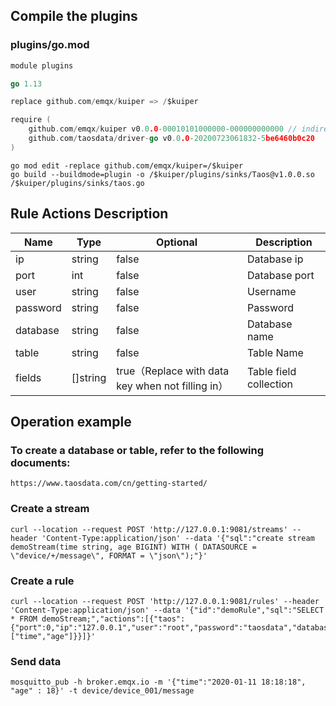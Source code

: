 ## Compile the plugins

### plugins/go.mod

```go
module plugins

go 1.13

replace github.com/emqx/kuiper => /$kuiper

require (
    github.com/emqx/kuiper v0.0.0-00010101000000-000000000000 // indirect
    github.com/taosdata/driver-go v0.0.0-20200723061832-5be6460b0c20
)
```

```shell
go mod edit -replace github.com/emqx/kuiper=/$kuiper
go build --buildmode=plugin -o /$kuiper/plugins/sinks/Taos@v1.0.0.so /$kuiper/plugins/sinks/taos.go
```

## Rule Actions Description

| Name     | Type     | Optional                                          | Description            |
| -------- | -------- | ------------------------------------------------- | ---------------------- |
| ip       | string   | false                                             | Database ip            |
| port     | int      | false                                             | Database port          |
| user     | string   | false                                             | Username               |
| password | string   | false                                             | Password               |
| database | string   | false                                             | Database name          |
| table    | string   | false                                             | Table Name             |
| fields   | []string | true（Replace with data key when not filling in） | Table field collection |

## Operation example

### To create a database or table, refer to the following documents:

```http
https://www.taosdata.com/cn/getting-started/
```

### Create a stream

```curl
curl --location --request POST 'http://127.0.0.1:9081/streams' --header 'Content-Type:application/json' --data '{"sql":"create stream demoStream(time string, age BIGINT) WITH ( DATASOURCE = \"device/+/message\", FORMAT = \"json\");"}'
```

### Create a rule

```curl
curl --location --request POST 'http://127.0.0.1:9081/rules' --header 'Content-Type:application/json' --data '{"id":"demoRule","sql":"SELECT * FROM demoStream;","actions":[{"taos":{"port":0,"ip":"127.0.0.1","user":"root","password":"taosdata","database":"dbName","table":"tableName","fields":["time","age"]}}]}'
```

### Send data

```curl
mosquitto_pub -h broker.emqx.io -m '{"time":"2020-01-11 18:18:18", "age" : 18}' -t device/device_001/message
```

